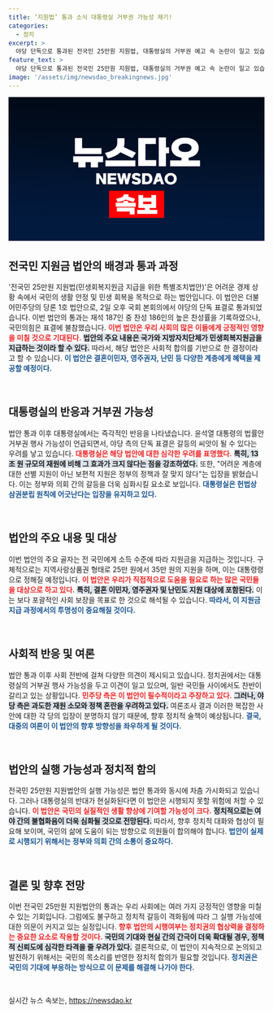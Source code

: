 ```yaml
---
title: ‘지원법’ 통과 소식 대통령실 거부권 가능성 제기!
categories:
  - 정치
excerpt: >
  야당 단독으로 통과된 전국민 25만원 지원법, 대통령실의 거부권 예고 속 논란이 일고 있습니다. 재정적 부담과 위헌 요소를 지적하며 정부와의 충돌이 예상되는데, 민생 회복의 향방은 과연 어디로 향할까요?
feature_text: >
  야당 단독으로 통과된 전국민 25만원 지원법, 대통령실의 거부권 예고 속 논란이 일고 있습니다. 재정적 부담과 위헌 요소를 지적하며 정부와의 충돌이 예상되는데, 민생 회복의 향방은 과연 어디로 향할까요?
image: '/assets/img/newsdao_breakingnews.jpg'
---
```


<p><img src="/assets/img/newsdao_breakingnews.jpg" alt="flaretime 속보" /></p>

<h2 data-ke-size="size26">전국민 지원금 법안의 배경과 통과 과정</h2>

<p data-ke-size="size16">'전국민 25만원 지원법(민생회복지원금 지급을 위한 특별조치법안)'은 어려운 경제 상황 속에서 국민의 생활 안정 및 민생 회복을 목적으로 하는 법안입니다. 이 법안은 더불어민주당의 당론 1호 법안으로, 2일 오후 국회 본회의에서 야당의 단독 표결로 통과되었습니다. 이번 법안의 통과는 재석 187인 중 찬성 186인의 높은 찬성률을 기록하였으나, 국민의힘은 표결에 불참했습니다. <b><span style="color: #ee2323;">이번 법안은 우리 사회의 많은 이들에게 긍정적인 영향을 미칠 것으로 기대된다.</span></b> <b><span style="background-color: #21538527;">법안의 주요 내용은 국가와 지방자치단체가 민생회복지원금을 지급하는 것이라 할 수 있다.</span></b> 따라서, 해당 법안은 사회적 합의를 기반으로 한 결정이라고 할 수 있습니다. <b><span style="color: #1a5490;">이 법안은 결혼이민자, 영주권자, 난민 등 다양한 계층에게 혜택을 제공할 예정이다.</span></b></p>

<p data-ke-size="size16">&nbsp;</p>

<h2 data-ke-size="size26">대통령실의 반응과 거부권 가능성</h2>

<p data-ke-size="size16">법안 통과 이후 대통령실에서는 즉각적인 반응을 나타냈습니다. 윤석열 대통령의 법률안 거부권 행사 가능성이 언급되면서, 야당 측의 단독 표결은 갈등의 씨앗이 될 수 있다는 우려를 낳고 있습니다. <b><span style="color: #ee2323;">대통령실은 해당 법안에 대한 심각한 우려를 표명했다.</span></b> <b><span style="background-color: #21538527;">특히, 13조 원 규모의 재원에 비해 그 효과가 크지 않다는 점을 강조하였다.</span></b> 또한, "어려운 계층에 대한 선별 지원이 아닌 보편적 지원은 정부의 정책과 잘 맞지 않다"는 입장을 밝혔습니다. 이는 정부와 의회 간의 갈등을 더욱 심화시킬 요소로 보입니다. <b><span style="color: #1a5490;">대통령실은 헌법상 삼권분립 원칙에 어긋난다는 입장을 유지하고 있다.</span></b></p>

<p data-ke-size="size16">&nbsp;</p>

<h2 data-ke-size="size26">법안의 주요 내용 및 대상</h2>

<p data-ke-size="size16">이번 법안의 주요 골자는 전 국민에게 소득 수준에 따라 지원금을 지급하는 것입니다. 구체적으로는 지역사랑상품권 형태로 25만 원에서 35만 원의 지원을 하며, 이는 대통령령으로 정해질 예정입니다. <b><span style="color: #ee2323;">이 법안은 우리가 직접적으로 도움을 필요로 하는 많은 국민들을 대상으로 하고 있다.</span></b> <b><span style="background-color: #21538527;">특히, 결혼 이민자, 영주권자 및 난민도 지원 대상에 포함된다.</span></b> 이는 보다 포괄적인 사회 보장을 목표로 한 것으로 해석될 수 있습니다. <b><span style="color: #1a5490;">따라서, 이 지원금 지급 과정에서의 투명성이 중요해질 것이다.</span></b></p>

<p data-ke-size="size16">&nbsp;</p>

<h2 data-ke-size="size26">사회적 반응 및 여론</h2>

<p data-ke-size="size16">법안 통과 이후 사회 전반에 걸쳐 다양한 의견이 제시되고 있습니다. 정치권에서는 대통령실의 거부권 행사 가능성을 두고 이견이 일고 있으며, 일반 국민들 사이에서도 찬반이 갈리고 있는 상황입니다. <b><span style="color: #ee2323;">민주당 측은 이 법안이 필수적이라고 주장하고 있다.</span></b> <b><span style="background-color: #21538527;">그러나, 야당 측은 과도한 재원 소모와 정책 혼란을 우려하고 있다.</span></b> 여론조사 결과 이러한 복잡한 사안에 대한 각 당의 입장이 분명하지 않기 때문에, 향후 정치적 술책이 예상됩니다. <b><span style="color: #1a5490;">결국, 대중의 여론이 이 법안의 향후 방향성을 좌우하게 될 것이다.</span></b></p>

<p data-ke-size="size16">&nbsp;</p>

<h2 data-ke-size="size26">법안의 실행 가능성과 정치적 함의</h2>

<p data-ke-size="size16">전국민 25만원 지원법안의 실행 가능성은 법안 통과와 동시에 차츰 가시화되고 있습니다. 그러나 대통령실의 반대가 현실화된다면 이 법안은 시행되지 못할 위험에 처할 수 있습니다. <b><span style="color: #ee2323;">이 법안은 국민의 실질적인 생활 향상에 기여할 가능성이 크다.</span></b> <b><span style="background-color: #21538527;">정치적으로는 여야 간의 불협화음이 더욱 심화될 것으로 전망된다.</span></b> 따라서, 향후 정치적 대화와 협상이 필요해 보이며, 국민의 삶에 도움이 되는 방향으로 의원들이 합의해야 합니다. <b><span style="color: #1a5490;">법안이 실제로 시행되기 위해서는 정부와 의회 간의 소통이 중요하다.</span></b></p>

<p data-ke-size="size16">&nbsp;</p>

<h2 data-ke-size="size26">결론 및 향후 전망</h2>

<p data-ke-size="size16">이번 전국민 25만원 지원법안의 통과는 우리 사회에는 여러 가지 긍정적인 영향을 미칠 수 있는 기회입니다. 그럼에도 불구하고 정치적 갈등이 격화됨에 따라 그 실행 가능성에 대한 의문이 커지고 있는 실정입니다. <b><span style="color: #ee2323;">향후 법안의 시행여부는 정치권의 협상력을 결정하는 중요한 요소로 작용할 것이다.</span></b> <b><span style="background-color: #21538527;">국민의 기대와 현실 간의 간극이 더욱 확대될 경우, 정책적 신뢰도에 심각한 타격을 줄 우려가 있다.</span></b> 결론적으로, 이 법안이 지속적으로 논의되고 발전하기 위해서는 국민의 목소리를 반영한 정치적 합의가 필요할 것입니다. <b><span style="color: #1a5490;">정치권은 국민의 기대에 부응하는 방식으로 이 문제를 해결해 나가야 한다.</span></b></p>

<p data-ke-size="size16">&nbsp;</p>
실시간 뉴스 속보는, <a href="https://newsdao.kr" rel="dofollow">https://newsdao.kr</a>


